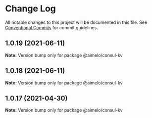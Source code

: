 # Change Log

All notable changes to this project will be documented in this file.
See [Conventional Commits](https://conventionalcommits.org) for commit guidelines.

## 1.0.19 (2021-06-11)

**Note:** Version bump only for package @aimelo/consul-kv





## 1.0.18 (2021-06-11)

**Note:** Version bump only for package @aimelo/consul-kv





## 1.0.17 (2021-04-30)

**Note:** Version bump only for package @aimelo/consul-kv
